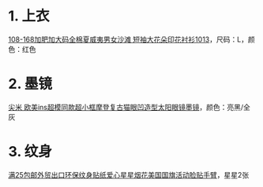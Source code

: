 # 1. 上衣
[108-168加肥加大码全棉夏威夷男女沙滩 短袖大花朵印花衬衫1013](https://item.taobao.com/item.htm?spm=a230r.1.14.133.236a36c1aSjwf8&id=43892089375&ns=1&abbucket=1#detail "链接")，尺码：L，颜色：红色

# 2. 墨镜
[尖米 欧美ins超模同款超小框摩登复古猫眼凹造型太阳眼镜墨镜](https://item.taobao.com/item.htm?spm=a230r.1.14.37.7ab80e2aCwhTwQ&id=561763807695&ns=1&abbucket=1#detail "链接")，颜色：亮黑/全灰

# 3. 纹身
[满25包邮外贸出口环保纹身贴纸爱心星星烟花美国国旗活动脸贴手臂](https://item.taobao.com/item.htm?spm=a230r.1.14.58.42c70babk0Nfd2&id=552632205668&ns=1&abbucket=1#detail "满25包邮外贸出口环保纹身贴纸爱心星星烟花美国国旗活动脸贴手臂")，星星2张

